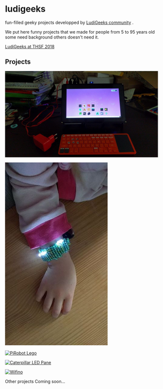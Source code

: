 # ludigeeks
fun-filled geeky projects developped by [LudiGeeks community](http://meetup.com/ludigeeks) .


We put here funny projects that we made for people from 5 to 95 years old some need background others doesn't need it.


[LudiGeeks]:home.jpeg "LudiGeeks"



[LudiGeeks THSF]:home2.jpeg "LudiGeeks at THSF"
[LudiGeeks at THSF 2018](https://www.thsf.net/workshops.html)


## Projects

[![Tablet DIY](tablet/full.jpg)](tablet/)

[![Bracelet LED](bracelet/bracelet.jpeg)](bracelet/)

[![PiRobot Lego](lego/lego.jpeg)](pirobot/)

[![Caterpillar LED Pane](catpane/catpane.jpg)](catpane/)

[![Wifino](wifino/wifino.jpg)](wifino/)

Other projects Coming soon...



